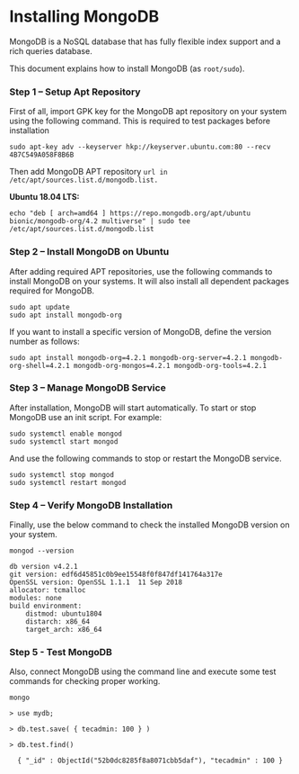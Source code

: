 # Installing MongoDB

MongoDB is a NoSQL database that has fully flexible index support and a rich queries database. 

This document explains how to install MongoDB \(as `root/sudo`\).

### Step 1 – Setup Apt Repository

First of all, import GPK key for the MongoDB apt repository on your system using the following command. This is required to test packages before installation

```text
sudo apt-key adv --keyserver hkp://keyserver.ubuntu.com:80 --recv 4B7C549A058F8B6B
```

Then add MongoDB APT repository `url in /etc/apt/sources.list.d/mongodb.list.`

**Ubuntu 18.04 LTS:**

```text
echo "deb [ arch=amd64 ] https://repo.mongodb.org/apt/ubuntu bionic/mongodb-org/4.2 multiverse" | sudo tee /etc/apt/sources.list.d/mongodb.list
```

### Step 2 – Install MongoDB on Ubuntu

After adding required APT repositories, use the following commands to install MongoDB on your systems. It will also install all dependent packages required for MongoDB.

```text
sudo apt update
sudo apt install mongodb-org
```

If you want to install a specific version of MongoDB, define the version number as follows:

```text
sudo apt install mongodb-org=4.2.1 mongodb-org-server=4.2.1 mongodb-org-shell=4.2.1 mongodb-org-mongos=4.2.1 mongodb-org-tools=4.2.1
```

### Step 3 – Manage MongoDB Service

After installation, MongoDB will start automatically. To start or stop MongoDB use an init script. For example:

```text
sudo systemctl enable mongod
sudo systemctl start mongod 
```

And use the following commands to stop or restart the MongoDB service.

```text
sudo systemctl stop mongod
sudo systemctl restart mongod 
```

### Step 4 – Verify MongoDB Installation

Finally, use the below command to check the installed MongoDB version on your system.

```text
mongod --version 

db version v4.2.1
git version: edf6d45851c0b9ee15548f0f847df141764a317e
OpenSSL version: OpenSSL 1.1.1  11 Sep 2018
allocator: tcmalloc
modules: none
build environment:
    distmod: ubuntu1804
    distarch: x86_64
    target_arch: x86_64
```

### Step 5 - Test MongoDB

Also, connect MongoDB using the command line and execute some test commands for checking proper working.

```text
mongo 

> use mydb;

> db.test.save( { tecadmin: 100 } )

> db.test.find()

  { "_id" : ObjectId("52b0dc8285f8a8071cbb5daf"), "tecadmin" : 100 }
```

